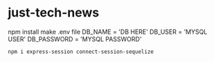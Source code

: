 # just-tech-news

npm install
make .env file
    DB_NAME = 'DB HERE'
    DB_USER = 'MYSQL USER'
    DB_PASSWORD = 'MYSQL PASSWORD'
    
```
npm i express-session connect-session-sequelize
```